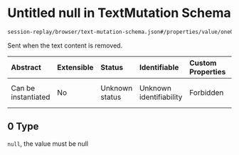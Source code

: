 # Untitled null in TextMutation Schema

```txt
session-replay/browser/text-mutation-schema.json#/properties/value/oneOf/0
```

Sent when the text content is removed.

| Abstract            | Extensible | Status         | Identifiable            | Custom Properties | Additional Properties | Access Restrictions | Defined In                                                                                                    |
| :------------------ | :--------- | :------------- | :---------------------- | :---------------- | :-------------------- | :------------------ | :------------------------------------------------------------------------------------------------------------ |
| Can be instantiated | No         | Unknown status | Unknown identifiability | Forbidden         | Allowed               | none                | [text-mutation-schema.json\*](../out/session-replay/browser/text-mutation-schema.json "open original schema") |

## 0 Type

`null`, the value must be null
